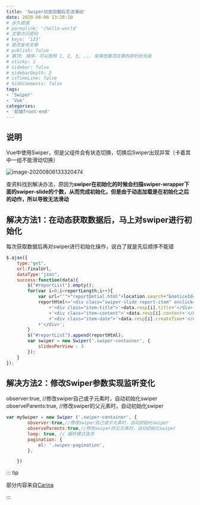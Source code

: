 ```yaml
---
title: 'Swiper动态加载后无法滑动'
date: 2020-08-06 13:28:10
# 永久链接
# permalink: '/hello-world'
# 文章访问密码
# keys: '123'
# 是否发布文章
# publish: false
# 置顶: 降序，可以按照 1, 2, 3, ... 来降低置顶文章的排列优先级
# sticky: 1
# sidebar: false
# sidebarDepth: 2
# isTimeLine: false
# hideComments: false
tags:
- 'Swiper'
- 'Vue'
categories:
- '前端front-end'
---
```




## 说明

Vue中使用Swiper，但是父组件会有状态切换，切换后Swiper出现异常（卡着其中一组不能滑动切换）

![image-20200806133320474](https://static.chanx.tech/image/acoq3_0.png)

查资料找到解决办法，原因为**swiper在初始化的时候会扫描swiper-wrapper下面的swiper-slide的个数，从而完成初始化，但是由于动态加载是在初始化之后的动作，所以导致无法滑动**

## 解决方法1：在动态获取数据后，马上对swiper进行初始化

每次获取数据后再对swiper进行初始化操作，说白了就是先后顺序不能错

```javascript
$.ajax({
    type:"get",
    url:finalUrl,
    dataType:"json",
    success:function(data){
        $("#reportList").empty();
        for(var i=0;i<reportLength;i++){
            var url="'"+"reportDetial.html"+location.search+"&noticeId="+reportList[i].id+"'";
            reportHtml+='<div class="swiper-slide report-item" onclick="reportJump('+url+')">'
                +'<div class="item-title">'+data.resp[i].title+'</div>'
                +'<div class="item-content">'+data.resp[i].content+'</div>'
                +'<div class="item-date">'+data.resp[i].createTime+'</div>'
            +'</div>';
        }
        $("#reportList").append(reportHtml);
        var swiper = new Swiper('.swiper-container', {
            slidesPerView : 3
        });
    }
});
```



## 解决方法2：修改Swiper参数实现监听变化

 observer:true,	//修改swiper自己或子元素时，自动初始化swiper
 observeParents:true,	//修改swiper的父元素时，自动初始化swiper

```js
var mySwiper = new Swiper ('.swiper-container', {
        observer:true,//修改swiper自己或子元素时，自动初始化swiper
        observeParents:true,//修改swiper的父元素时，自动初始化swiper
        loop: true, // 循环模式选项
        pagination: {
            el: '.swiper-pagination',
        },

    })
```

::: tip

部分内容来自[Carina](https://www.cnblogs.com/yangguoe/p/9857398.html)

:::